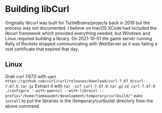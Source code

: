 # Building libCurl

Originally libcurl was built for TurtleBrains/projects back in 2019 but the process was not documented. I believe on macOS XCode had included the libcurl framework which provided everything needed, but Windows and Linux required building a library. On 2021-10-01 the game server running Rally of Rockets stopped communicating with WebServer as it was failing a root certificate that expired that day.

## Linux

Grab curl 7.67.0 with `wget https://github.com/curl/curl/releases/download/curl-7_67_0/curl-7.67.0.tar.gz`
Extract it with `tar -xzf curl-7.67.0.tar.gz`
`cd curl-7.67.0`
`./configure --with-openssl --with-libressl --prefix="/home/timbeaudet/development/temporary/curlbuild/"`
`make install` to put the libraries in the /temporary/curlbuild/ directory from the above command.
